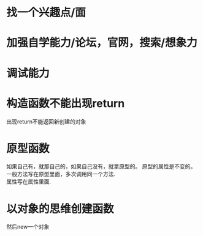 # 找一个兴趣点/面
# 加强自学能力/论坛，官网，搜索/想象力
# 调试能力


# 构造函数不能出现return
出现return不能返回新创建的对象
# 原型函数
如果自己有，就那自己的，如果自己没有，就拿原型的。 
原型的属性是不变的。  
一般方法写在原型里面，多次调用同一个方法.  
属性写在属性里面.  


# 以对象的思维创建函数
然后new一个对象